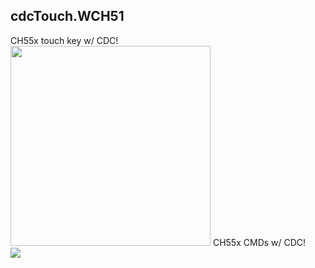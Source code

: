 
cdcTouch.WCH51
--------
   CH55x touch key w/ CDC! <br>
<img src="https://github.com/jmysu/mBusSTM32USB/blob/main/pic/CH554Touch.jpg" height=320 > 
   CH55x CMDs w/ CDC! <br>
<img src="https://github.com/jmysu/mBusSTM32USB/blob/main/pic/CH554CMDs0706.jpg">

